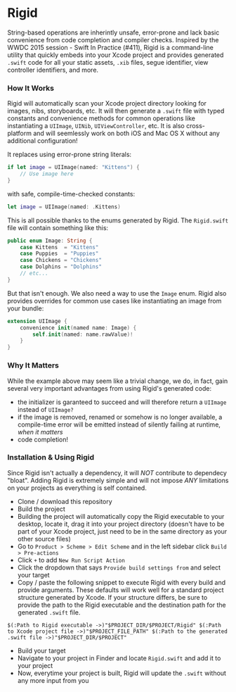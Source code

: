 # Rigid
String-based operations are inherintly unsafe, error-prone and lack basic convenience from code completion and compiler checks. Inspired by the WWDC 2015 session - Swift In Practice (#411), Rigid is a command-line utility that quickly embeds into your Xcode project and provides generated `.swift` code for all your static assets, `.xib` files, segue identifier, view controller identifiers, and more.

### How It Works
Rigid will automatically scan your Xcode project directory looking for images, nibs, storyboards, etc. It will then generate a `.swift` file with typed constants and convenience methods for common operations like instantiating a `UIImage`, `UINib`, `UIViewController`, etc. It is also cross-platform and will seemlessly work on both iOS and Mac OS X without any additional configuration!

It replaces using error-prone string literals:
```swift
if let image = UIImage(named: "Kittens") {
    // Use image here
}
```
with safe, compile-time-checked constants:
```swift
let image = UIImage(named: .Kittens)
```
This is all possible thanks to the enums generated by Rigid. The `Rigid.swift` file will contain something like this:
```swift
public enum Image: String {
    case Kittens  = "Kittens"
    case Puppies  = "Puppies"
    case Chickens = "Chickens"
    case Dolphins = "Dolphins"
    // etc...
}
```
But that isn't enough. We also need a way to use the `Image` enum. Rigid also provides overrides for common use cases like instantiating an image from your bundle:
```swift
extension UIImage {
    convenience init(named name: Image) {
        self.init(named: name.rawValue)!
    }
}
```
### Why It Matters
While the example above may seem like a trivial change, we do, in fact, gain several very important advantages from using Rigid's generated code:
   - the initializer is garanteed to succeed and will therefore return a `UIImage` instead of `UIImage?`
   - if the image is removed, renamed or somehow is no longer available, a compile-time error will be emitted instead of silently failing at runtime, *when it matters*
   - code completion!

### Installation & Using Rigid
Since Rigid isn't actually a dependency, it will _NOT_ contribute to dependecy "bloat". Adding Rigid is extremely simple and will not impose _ANY_ limitations on your projects as everything is self contained.
   - Clone / download this repository
   - Build the project
   - Building the project will automatically copy the Rigid executable to your desktop, locate it, drag it into your project directory (doesn't have to be part of your Xcode project, just need to be in the same directory as your other source files)
   - Go to `Product > Scheme > Edit Scheme` and in the left sidebar click `Build > Pre-actions`
   - Click `+` to add `New Run Script Action`
   - Click the dropdown that says `Provide build settings from` and select your target
   - Copy / paste the following snippet to execute Rigid with every build and provide arguments. These defaults will work well for a standard project structure generated by Xcode. If your structure differs, be sure to provide the path to the Rigid executable and the destination path for the generated `.swift` file.
```
$(:Path to Rigid executable ->)"$PROJECT_DIR/$PROJECT/Rigid" $(:Path to Xcode project file ->)"$PROJECT_FILE_PATH" $(:Path to the generated .swift file ->)"$PROJECT_DIR/$PROJECT"
```
   - Build your target
   - Navigate to your project in Finder and locate `Rigid.swift` and add it to your project
   - Now, everytime your project is built, Rigid will update the `.swift` without any more input from you
